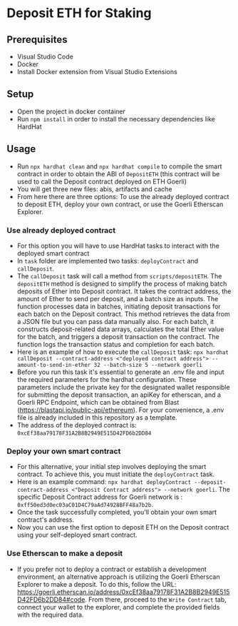 # Deposit ETH for Staking

## Prerequisites


* Visual Studio Code
* Docker
* Install Docker extension from Visual Studio Extensions


## Setup

* Open the project in docker container
* Run `npm install` in order to install the necessary dependencies like HardHat

## Usage

* Run `npx hardhat clean` and `npx hardhat compile` to compile the smart contract in order to obtain the ABI of `DepositETH` (this contract will be used to call the Deposit contract deployed on ETH Goerli)
* You will get three new files: abis, artifacts and cache
* From here there are three options: To use the already deployed contract to deposit ETH, deploy your own contract, or use the Goerli Etherscan Explorer. 

### Use already deployed contract

* For this option you will have to use HardHat tasks to interact with the deployed smart contract
* In `task` folder are implemented two tasks: `deployContract` and `callDeposit`.
* The `callDeposit` task will call a method from `scripts/depositETH`. The `depositETH` method is designed to simplify the process of making batch deposits of Ether into Deposit contract. It takes the contract address, the amount of Ether to send per deposit, and a batch size as inputs. The function processes data in batches, initiating deposit transactions for each batch on the Deposit contract. This method retrieves the data from a JSON file but you can pass data manually also. For each batch, it constructs deposit-related data arrays, calculates the total Ether value for the batch, and triggers a deposit transaction on the contract. The function logs the transaction status and completion for each batch.
* Here is an example of how to execute the `callDeposit` task:
  `npx hardhat callDeposit --contract-address <"deployed contract address"> --amount-to-send-in-ether 32 --batch-size 5 --network goerli`
* Before you run this task it's essential to generate an .env file and input the required parameters for the hardhat configuration. These parameters include the private key for the designated wallet responsible for submitting the deposit transaction, an apiKey for etherscan, and a Goerli RPC Endpoint, which can be obtained from Blast (https://blastapi.io/public-api/ethereum). For your convenience, a .env file is already included in this repository as a template.
* The address of the deployed contract is: `0xcEf38aa79178F31A2B8B2949E515D42FD6b2DD84`


### Deploy your own smart contract

* For this alternative, your initial step involves deploying the smart contract. To achieve this, you must initiate the  `deployContract` task.
* Here is an example command: `npx hardhat deployContract --deposit-contract-address <"Deposit Contract address"> --network goerli`. The specific Deposit Contract address for Goerli network is : `0xff50ed3d0ec03aC01D4C79aAd74928BFF48a7b2b`.
* Once the task successfully completed, you'll obtain your own smart contract's address.
* Now you can use the first option to deposit ETH on the Deposit contract using your self-deployed smart contract.


### Use Etherscan to make a deposit

* If you prefer not to deploy a contract or establish a development environment, an alternative approach is utilizing the Goerli Etherscan Explorer to make a deposit. To do this, follow the URL: https://goerli.etherscan.io/address/0xcEf38aa79178F31A2B8B2949E515D42FD6b2DD84#code. From there, proceed to the `Write Contract` tab, connect your wallet to the explorer, and complete the provided fields with the required data.




